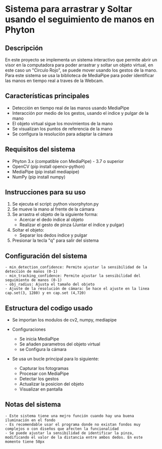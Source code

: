 # Sistema para arrastrar y Soltar usando el seguimiento de manos en Phyton

## Descripción
En este proyecto se implementa un sistema interactivo que permite abrir un visor en la computadora para poder arrastrar y soltar un objeto virtual, en este caso un "Circulo Rojo", se puede mover usando los gestos de la mano. Para este sistema  se usa la biblioteca de MediaPipe para poder identificar las manos en tiempo real a traves de la Webcam.

## Características principales
- Detección en tiempo real de las manos usando MediaPipe
- Interacción por medio de los gestos, usando el indice y pulgar de la mano
- El objeto virtual sigue los movimientos de la mano
- Se visualizan los puntos de referencia de la mano
- Se configura la resolución para adaptar la cámara

## Requisitos del sistema
 - Phyton 3.x (compatible con MediaPipe) - 3.7 o superior
 - OpenCV (pip install opencv-python)
 - MediaPipe (pip install mediapipe)
 - NumPy (pip install numpy)

## Instrucciones para su uso
1. Se ejecuta el script: python visorphyton.py
2. Se mueve la mano al frente de la cámara
3. Se arrastra el objeto de la siguiente forma:
    - Acercar el dedo indice al objeto
    - Realizar el gesto de pinza (Juntar el índice y pulgar)
4. Soltar el objeto:
    - Separar los dedos índice y pulgar
5. Presionar la tecla "q" para salir del sistema

## Configuración del sistema

    - min_detection_confidence: Permite ajustar la sensibilidad de la detección de manos (0-1)
    - min_tracking_confidence: Permite ajustar la sensibilidad del seguimiento de manos (0-1)
    - obj_radius: Ajusta el tamaño del objeto
    - Ajuste de la resolución de cámara: Se hace el ajuste en la linea cap.set(3, 1280) y en cap.set (4,720)

## Estructura del codigo usado

- Se importan los modulos de cv2, numpy, mediapipe

- Configuraciones
    - Se inicia MediaPipe
    - Se añaden parametros del objeto virtual
    - se Configura la cámara

- Se usa un bucle principal para lo siguiente:
    - Capturar los fotogramas
    - Procesar con MediaPipe
    - Detectar los gestos
    - Actualizar la posicion del objeto
    - Visualizar en pantalla

## Notas del sistema
    - Este sistema tiene una mejro función cuando hay una buena iluminación en el fondo
    - Es recomendable usar el programa donde no existan fondos muy complejos o con diseños que afecten la funcionalidad
    - Se puede ajustar la sensibilidad de identificar la pinza, modificando el valor de la distancia entre ambos dedos. En este momento tiene 50px
    



